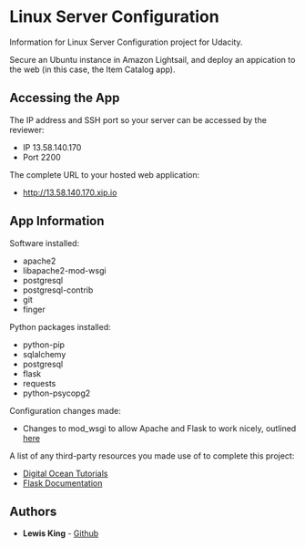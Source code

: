 # Linux Server Configuration
Information for Linux Server Configuration project for Udacity.

Secure an Ubuntu instance in Amazon Lightsail, and deploy an appication to the web (in this case, the Item Catalog app).

## Accessing the App
The IP address and SSH port so your server can be accessed by the reviewer:
* IP 13.58.140.170
* Port 2200

The complete URL to your hosted web application:
* http://13.58.140.170.xip.io

## App Information
Software installed:
* apache2
* libapache2-mod-wsgi
* postgresql
* postgresql-contrib
* git
* finger

Python packages installed:
* python-pip
* sqlalchemy
* postgresql 
* flask
* requests
* python-psycopg2

Configuration changes made:
* Changes to mod_wsgi to allow Apache and Flask to work nicely, outlined [here](http://flask.pocoo.org/docs/1.0/deploying/mod_wsgi/)

A list of any third-party resources you made use of to complete this project:
* [Digital Ocean Tutorials](https://www.digitalocean.com/community/tutorials/)
* [Flask Documentation](http://flask.pocoo.org/docs/1.0/deploying/mod_wsgi/)

## Authors
* **Lewis King** - [Github](https://github.com/lewisisgood)
